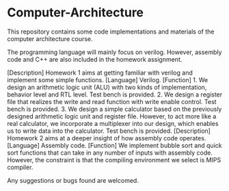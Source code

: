 # Computer-Architecture
This repository contains some code implementations and materials of the computer architecture course.

The programming language will mainly focus on verilog. However, assembly code and C++ are also included in the homework assignment.

<HW1>
[Description] Homework 1 aims at getting familiar with verilog and implement some simple functions.
[Language]    Verilog.
[Function]    1. We design an arithmetic logic unit (ALU) with two kinds of implementation, behavior level and RTL level. Test bench is provided.
              2. We design a register file that realizes the write and read function with write enable control. Test bench is provided.
              3. We design a simple calculator based on the previously designed arithmetic logic unit and register file. However, to act more like a real calculator, we incorporate a multiplexer into our design, which enables us to write data into the calculator. Test bench is provided.

<HW2>
[Description] Homework 2 aims at a deeper insight of how assembly code operates.
[Language]    Assembly code.
[Function]    We implement bubble sort and quick sort functions that can take in any number of inputs with assembly code. However, the constraint is that the compiling environment we select is MIPS compiler. 

Any suggestions or bugs found are welcomed.
